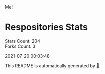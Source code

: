 Me!

# Respositories Stats
Stars Count: 204  
Forks Count: 3

2021-07-20 00:03:48  

This README is automatically generated by [🐰](https://github.com/rnitta/rnitta).
